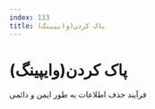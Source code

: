 ```yaml
---
index: 133
title: پاک کردن(وایپینگ)
---
```

# پاک کردن(وایپینگ)

فرآیند حذف اطلاعات به طور ایمن و دائمی